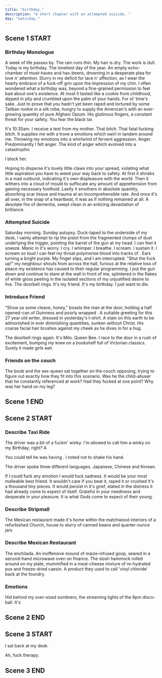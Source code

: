 ```yaml
---
title: "birthday."
description: "A short chapter with an attempted suicide, "
day: "Saturday."
---
```


## Scene 1 START

### Birthday Monologue

A week of life passes by. The rain runs thin. My hair is dry. The work is dull. Today is my birthday. The loneliest day of the year. An empty echo-chamber of must-haves and has-beens, drowning in a desperate plea for love n' attention. Slurry in my deficit for lace n' affection, as I wear the hearty embrace of a fuck-off grin upon the impression of my chin. I often wondered what a birthday was, beyond a fine-grained permission to feel bad about one's existence. At most it tasted like a cookie from childhood, dipped in pity and crumbled upon the palm of your hands. For ol' time's sake. Just to prove that you hadn't yet been raped and tortured by some Taliban rookie in a silk robe, hungry to supply the American's with an ever-growing quantity of pure Afghani Opium. His glutinous fingers, a constant threat for your safety. You fear the black tar.


It's 10:35am. I receive a text from my mother. That bitch. That fatal fucking bitch. It supplies me with a trove a emotions which swirl in tandem around me. Throwing my emotions into a whirlwind of fervent aggression. Anger. Predominantly I felt anger. The kind of anger which evolved into a catastrophic

I block her.

Hoping to disperse it's lovely little claws into your spread, violating what little aspiration you have to weed your way back to safety. At first it shrieks in a mad outburst, indicating it's own displeasure with the world. Then it withers into a cloud of mould to suffocate any amount of apprehension from gaining necessary foothold. Lastly it smothers in absolute quantity, absorbing scar tissue and trauma at an incomprehensible rate. And once it's all over, in the snap of a heartbeat, it was as if nothing remained at all. A desolate fire of dementia, swept clean in an enticing devastation of brilliance.


### Attempted Suicide

Saturday morning. Sunday autopsy. Duck-taped to the underside of my desk, I vainly attempt to rip the pistol from the fragmented clumps of dust underlying the trigger, pointing the barrel of the gun at my head. I can feel it sneeze. Manic in it's worry. I cry. I whimper. I breathe. I scream. I sustain it. I scream so loud I can feel my throat polymerise blood into tracks of . Ears turning a bright purple. My finger slips, and I am interrupted. "Shut the fuck up!" my neighbour shouts from across the hall, furious at the relative loss of peace my existence has caused to their regular programming. I put the gun down and continue to stare at the wall in front of me, splintered in the flakes of white gloss peeling in the isolated sections of my unjustified desire to live. The doorbell rings. It's my friend. It's my birthday. I just want to die.

### Introduce Friend

"Show us some cleave, honey," boasts the man at the door, holding a half opened-can of Guinness and poorly wrapped . A suitable greeting for this 27 year old writer, dressed in yesterday's t-shirt. A stain on this earth to be admonished in ever diminishing quantities, sunken without Christ. His coarse facial hair brushes against my cheek as he dives in for a hug.


The doorbell rings again. It's Milo. Queen Bee. I race to the door in a rush of excitement, bumping my knee on a bookshelf full of Victorian classics. Surely it made girls wet.

### Friends on the couch

The boob and the sex-queen sat together on the couch opposing, trying to figure out exactly how they fit into this scenario. Was he the child-abuser that he constantly referenced at work? Had they fucked at one point? Why was her hand on my leg?



## Scene 1 END

####

## Scene 2 START

### Describe Taxi Ride

The driver was a bit of a fuckin' winky. I'm allowed to call him a winky on my Birthday, right? A

You could tell he was having  . I noted not to shake his hand.

The driver spoke three different languages. Japanese, Chinese and Korean.


If I could fuck any emotion I would fuck sadness. It would be your most malleable best friend. It wouldn't care if you beat it, raped it or crushed it's a thousand tiny pieces. It would persist in it's grief, elated in the distress it had already come to expect of itself. Grateful in your neediness and desperate in your pleasure. It is what Gods come to expect of their young.

### Describe Stripmall

The Mexican restaurant made it's home within the matchwood interiors of a refurbished Church, house to slurry of canned beans and quarter-ounce jars



### Describe Mexican Restaurant

The enchilada. An inoffensive mound of maize-infused goop, seared in a second-hand microwave oven on finance. The slosh hammock rolled around on my plate, mummified in a meat-cheese mixture of re-hydrated pus and freeze-dried caesin. A product they used to call 'vinyl chloride' back at the foundry.


### Emotions

Hid behind my over-sized sombrero, the streaming lights of the 8pm disco-ball.
It's

## Scene 2 END

####

## Scene 3 START



I sat back at my desk.

Ah, fuck therapy.

## Scene 3 END
